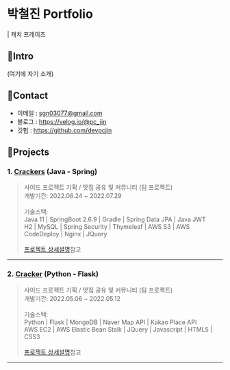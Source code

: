 # 박철진 Portfolio
| 캐치 프레이즈

## 📌Intro
(여기에 자기 소개)

## 📌Contact
- 이메일 : sgn03077@gmail.com
- 블로그 : https://velog.io/@pc_jin
- 깃헙 : https://github.com/devpcjin

## 📌Projects
### 1. [Crackers](https://crackers.life) (Java - Spring)
> 사이드 프로젝트 기획 / 맛집 공유 및 커뮤니티 (팀 프로젝트)</br>
개발기간: 2022.06.24 ~ 2022.07.29</br></br>
기술스택:</br>
Java 11 | SpringBoot 2.6.9 | Gradle | Spring Data JPA | Java JWT </br>
H2 | MySQL | Spring Security | Thymeleaf | AWS S3 | AWS CodeDeploy | Nginx | JQuery</br></br>
[프로젝트 상세설명]()참고
---
### 2. [Cracker]() (Python - Flask)
> 사이드 프로젝트 기획 / 맛집 공유 및 커뮤니티 (팀 프로젝트)</br>
개발기간: 2022.05.06 ~ 2022.05.12</br></br>
기술스택:</br>
Python | Flask | MongoDB | Naver Map API | Kakao Place API </br>
AWS EC2 | AWS Elastic Bean Stalk | JQuery | Javascript | HTML5 | CSS3 </br></br>
[프로젝트 상세설명](https://github.com/devpcjin/Cracker-Python)참고
---

